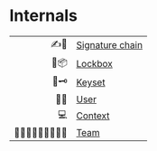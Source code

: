 # Internals

<table>
  <tr><td align='right'>✍🔗 </td><td><a href='../src/chain/README.md'>Signature chain</a></td></tr>
  <tr><td align='right'>🔐📦 </td><td><a href='../src/lockbox/README.md'>Lockbox</a></td></tr>
  <tr><td align='right'>🔑🗝 </td><td><a href='../src/keyset/README.md'>Keyset</a></td></tr>
  <tr><td align='right'>👩🦱 </td><td><a href='../src/user/README.md'>User</a></td></tr>
  <tr><td align='right'>💻</td><td><a href='../src/context/README.md'>Context</a></td></tr>
  <tr><td align='right'>👵👨🏻‍🦲👳🏽‍♂️👩🏾 </td><td><a href='../src/team/README.md'>Team</a></td></tr>
</table>
